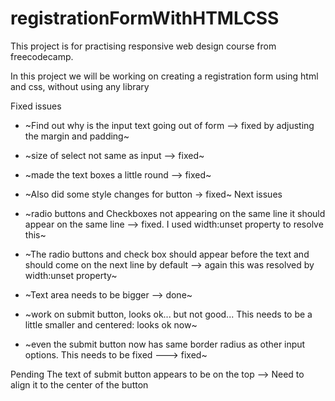 # registrationFormWithHTMLCSS

This project is for practising responsive web design course from freecodecamp.

In this project we will be working on creating a registration form using html and css, without using any library

Fixed issues
- ~Find out why is the input text going out of form --> fixed by adjusting the margin and padding~
- ~size of select not same as input --> fixed~
- ~made the text boxes a little round --> fixed~
- ~Also did some style changes for button -> fixed~
Next issues
- ~radio buttons and Checkboxes not appearing on the same line it should appear on the same line --> fixed. I used width:unset property to resolve this~
- ~The radio buttons and check box should appear before the text and should come on the next line by default --> again this was resolved by width:unset property~
- ~Text area needs to be bigger --> done~
- ~work on submit button, looks ok... but not good... This needs to be a little smaller and centered: looks ok now~

- ~even the submit button now has same border radius as other input options. This needs to be fixed ---> fixed~

Pending
The text of submit button appears to be on the top --> Need to align it to the center of the button
